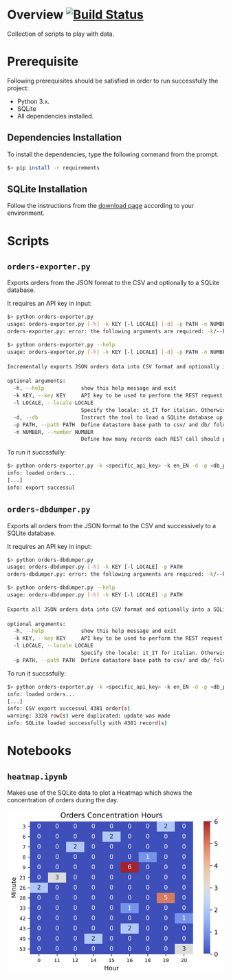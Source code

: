 # Overview [![Build Status](https://travis-ci.org/hailpam/data-crunching.svg?branch=main)](https://travis-ci.org/hailpam/data-crunching)
Collection of scripts to play with data.

# Prerequisite
Following prerequisites should be satisfied in order to run successfully the project:

- Python 3.x.
- SQLite
- All dependencies installed.

## Dependencies Installation
To install the dependencies, type the following command from the prompt.

```bash
$> pip install -r requirements
```

## SQLite Installation
Follow the instructions from the [download page](https://www.sqlite.org/download.html) according to your environment.

# Scripts

## ```orders-exporter.py```
Exports orders from the JSON format to the CSV and optionally to a SQLite database.

It requires an API key in input:

```bash
$> python orders-exporter.py
usage: orders-exporter.py [-h] -k KEY [-l LOCALE] [-d] -p PATH -n NUMBER
orders-exporter.py: error: the following arguments are required: -k/--key, -p/--path, -n/--number
```

```bash
$> python orders-exporter.py --help
usage: orders-exporter.py [-h] -k KEY [-l LOCALE] [-d] -p PATH -n NUMBER

Incrementally exports JSON orders data into CSV format and optionally into a SQLite DB.

optional arguments:
  -h, --help            show this help message and exit
  -k KEY, --key KEY     API key to be used to perform the REST request to the backend.
  -l LOCALE, --locale LOCALE
                        Specify the locale: it_IT for italian. Otherwise machine default one.
  -d, --db              Instruct the tool to load a SQLite database up.
  -p PATH, --path PATH  Define datastore base path to csv/ and db/ folders (csv/ and db/ folders should be already created).
  -n NUMBER, --number NUMBER
                        Define how many records each REST call should pull down.
```

To run it succssfully:

```bash
$> python orders-exporter.py -k <specific_api_key> -k en_EN -d -p <db_path> -n <nr_records_desired>
info: loaded orders...
[...]
info: export successul
```

## ```orders-dbdumper.py```
Exports all orders from the JSON format to the CSV and successively to a SQLite database.


It requires an API key in input:
```bash
$> python orders-dbdumper.py
usage: orders-dbdumper.py [-h] -k KEY [-l LOCALE] -p PATH
orders-dbdumper.py: error: the following arguments are required: -k/--key, -p/--path
```

```bash
$> python orders-dbdumper.py --help
usage: orders-dbdumper.py [-h] -k KEY [-l LOCALE] -p PATH

Exports all JSON orders data into CSV format and optionally into a SQLite DB.

optional arguments:
  -h, --help            show this help message and exit
  -k KEY, --key KEY     API key to be used to perform the REST request to the backend.
  -l LOCALE, --locale LOCALE
                        Specify the locale: it_IT for italian. Otherwise machine default one.
  -p PATH, --path PATH  Define datastore base path to csv/ and db/ folders (csv/ and db/ folders should be already created).
```

To run it succssfully:

```bash
$> python orders-exporter.py -k <specific_api_key> -k en_EN -d -p <db_path>
info: loaded orders...
[...]
info: CSV export successul 4381 order(s)
warning: 3328 row(s) were duplicated: update was made
info: SQLite loaded successfully with 4381 record(s)
```

# Notebooks

## ```heatmap.ipynb```
Makes use of the SQLite data to plot a Heatmap which shows the concentration of orders during the day.

![Order Heatmap](docs/img/heatmap.png)
